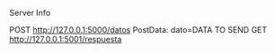 Server Info

POST  http://127.0.0.1:5000/datos  PostData: dato=DATA TO SEND 
GET   http://127.0.0.1:5001/respuesta

